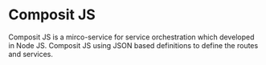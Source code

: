 # Composit JS

Composit JS is a mirco-service for service orchestration which developed in Node JS. Composit JS using JSON based definitions to define the routes and services.